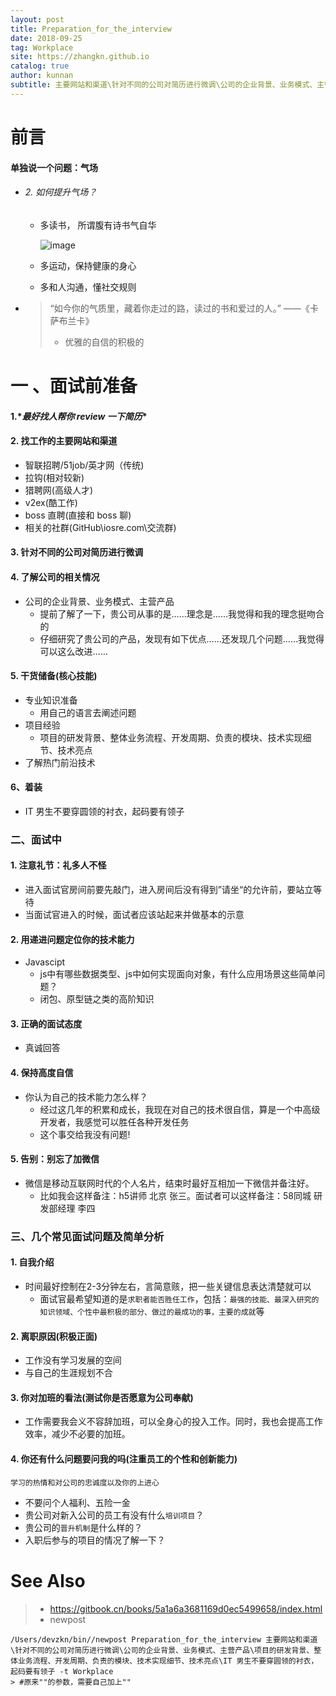 ```yaml
---
layout: post
title: Preparation_for_the_interview
date: 2018-09-25
tag: Workplace
site: https://zhangkn.github.io
catalog: true
author: kunnan
subtitle: 主要网站和渠道\针对不同的公司对简历进行微调\公司的企业背景、业务模式、主营产品\项目的研发背景、整体业务流程、开发周期、负责的模块、技术实现细节、技术亮点\IT 男生不要穿圆领的衬衣，起码要有领子
---
```


# 前言 

#### 单独说一个问题：气场

* ###### 2. 如何提升气场？

  * 多读书， 所谓腹有诗书气自华

    ![image](https://wx4.sinaimg.cn/large/af39b376gy1fvln1thgixj20io0goq8t.jpg)

  * 多运动，保持健康的身心

  * 多和人沟通，懂社交规则

* > “如今你的气质里，藏着你走过的路，读过的书和爱过的人。” ——《卡萨布兰卡》
  >
  > * 优雅的自信的积极的

# 一 、面试前准备

#### 1.\**最好找人帮你 review 一下简历**

#### 2. 找工作的主要网站和渠道

- 智联招聘/51job/英才网（传统)
- 拉钩(相对较新)
- 猎聘网(高级人才)
- v2ex(酷工作)
- boss 直聘(直接和 boss 聊)
- 相关的社群(GitHub\iosre.com\交流群)

#### 3. 针对不同的公司对简历进行微调

#### 4. 了解公司的相关情况

* 公司的企业背景、业务模式、主营产品
  * 提前了解了一下，贵公司从事的是……理念是……我觉得和我的理念挺吻合的
  * 仔细研究了贵公司的产品，发现有如下优点……还发现几个问题……我觉得可以这么改进……



#### 5. 干货储备(核心技能)

* 专业知识准备
  * 用自己的语言去阐述问题
* 项目经验
  * 项目的研发背景、整体业务流程、开发周期、负责的模块、技术实现细节、技术亮点
* 了解热门前沿技术

#### 6、着装



* IT 男生不要穿圆领的衬衣，起码要有领子





### 二、面试中



#### 1. 注意礼节：礼多人不怪

* 进入面试官房间前要先敲门，进入房间后没有得到”请坐“的允许前，要站立等待
* 当面试官进入的时候，面试者应该站起来并做基本的示意

#### 2. 用递进问题定位你的技术能力



* Javascipt
  * js中有哪些数据类型、js中如何实现面向对象，有什么应用场景这些简单问题？
  * 闭包、原型链之类的高阶知识



#### 3. 正确的面试态度



* 真诚回答

#### 4. 保持高度自信



* 你认为自己的技术能力怎么样？
  * 经过这几年的积累和成长，我现在对自己的技术很自信，算是一个中高级开发者，我感觉可以胜任各种开发任务
  * 这个事交给我没有问题!

#### 5. 告别：别忘了加微信

* 微信是移动互联网时代的个人名片，结束时最好互相加一下微信并备注好。
  * 比如我会这样备注：h5讲师 北京 张三。面试者可以这样备注：58同城 研发部经理 李四

### 三、几个常见面试问题及简单分析





#### 1. 自我介绍



* 时间最好控制在2-3分钟左右，言简意赅，把一些关键信息表达清楚就可以
  * 面试官最希望知道的是`求职者能否胜任工作`，包括：`最强的技能、最深入研究的知识领域、个性中最积极的部分、做过的最成功的事，主要的成就`等



#### 2. 离职原因(积极正面)



* 工作没有学习发展的空间
* 与自己的生涯规划不合



#### 3. 你对加班的看法(测试你是否愿意为公司奉献)



* 工作需要我会义不容辞加班，可以全身心的投入工作。同时，我也会提高工作效率，减少不必要的加班。





#### 4. 你还有什么问题要问我的吗(注重员工的个性和创新能力)

`学习的热情和对公司的忠诚度以及你的上进心`

* 不要问个人福利、五险一金
* 贵公司对新入公司的员工有没有什么`培训项目`？
* 贵公司的`晋升机制`是什么样的？
* 入职后参与的项目的情况了解一下？





# See Also 



>* https://gitbook.cn/books/5a1a6a3681169d0ec5499658/index.html
>* newpost 
>
```
/Users/devzkn/bin//newpost Preparation_for_the_interview 主要网站和渠道\针对不同的公司对简历进行微调\公司的企业背景、业务模式、主营产品\项目的研发背景、整体业务流程、开发周期、负责的模块、技术实现细节、技术亮点\IT 男生不要穿圆领的衬衣，起码要有领子 -t Workplace
> #原来""的参数，需要自己加上""
```

